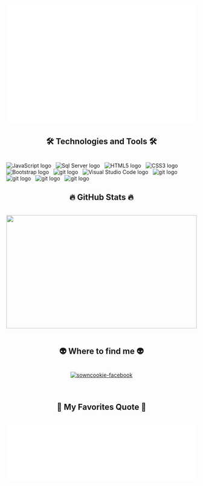 <a href="#" target="_blank">
  <img src="svg/sowncookie.svg" width="1200" alt="sowncookie" />
</a>

<h2 align="center">🛠 Technologies and Tools 🛠</h2>
<br>
<!-- https://simpleicons.org/ -->
<span><img src="https://img.shields.io/badge/JavaScript-282C34?logo=javascript&logoColor=F7DF1E" alt="JavaScript logo" title="JavaScript" height="25" /></span>
&nbsp;
<span><img src="https://img.shields.io/badge/Microsoft SQL Server-282C34?logo=microsoftSQLServer&logoColor=#CC2927" alt="Sql Server logo" title="Sql Server" height="25" /></span>
&nbsp;
<span><img src="https://img.shields.io/badge/HTML5-282C34?logo=html5&logoColor=E34F26" alt="HTML5 logo" title="HTML5" height="25" /></span>
&nbsp;
<span><img src="https://img.shields.io/badge/CSS3-282C34?logo=css3&logoColor=1572B6" alt="CSS3 logo" title="CSS3" height="25" /></span>
&nbsp;
<span><img src="https://img.shields.io/badge/Bootstrap-282C34?logo=bootstrap&logoColor=7952B3" alt="Bootstrap logo" title="Bootstrap" height="25" /></span>
&nbsp;
<span><img src="https://img.shields.io/badge/git-282C34?logo=git&logoColor=F05032" alt="git logo" title="git" height="25" /></span>
&nbsp;
<span><img src="https://img.shields.io/badge/VS%20Code-282C34?logo=visual-studio-code&logoColor=007ACC" alt="Visual Studio Code logo" title="Visual Studio Code" height="25" /></span>
&nbsp;
<span><img src="https://img.shields.io/badge/git-282C34?logo=git&logoColor=F05032" alt="git logo" title="git" height="25" /></span>
&nbsp;
<span><img src="https://img.shields.io/badge/.NET-282C34?logo=.NET&logoColor=#512BD4" alt="git logo" title="git" height="25" /></span>
&nbsp;
<span><img src="https://img.shields.io/badge/Visual Studio-282C34?logo=visualstudio&logoColor=#5C2D91" alt="git logo" title="git" height="25" /></span>
&nbsp;
<span><img src="https://img.shields.io/badge/C Sharp-282C34?logo=csharp&logoColor=#239120" alt="git logo" title="git" height="25" /></span>
&nbsp;
<br>
<h2 align="center">🔥 GitHub Stats 🔥</h2>
<!-- https://github.com/anuraghazra/github-readme-stats -->
<br>
<div align=center>
  

  <a href="#">
  <img width="100%" height="300" align="center" src="https://github-readme-stats.vercel.app/api/top-langs/?username=sowndv02&layout=compact&theme=react&border_color=61dafb&hide_border=true" />
  </a>

</div>

<br>
<h2 align="center">👽 Where to find me 👽</h2>
<br>
<!-- https://icons8.com -->
<div align="center">
  <a href="https://www.facebook.com/profile.php?id=100085501364941" target="blank">
    <img src="https://img.icons8.com/bubbles/100/000000/facebook-new.png" alt="sowncookie-facebook" />
  </a>
  
</div>

<br>


<br>
<h2 align="center">📑 My Favorites Quote 📑</h2>
<br>
<a href="#" target="_blank">
  <img src="svg/sowncookie-quotes.svg" width="846" height="150" alt="sowncookie" />
</a>

